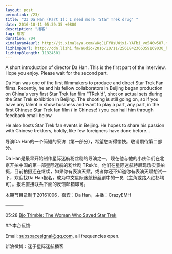 ```yaml
---
layout: post
permalink: /23/
title: "23 Da Han (Part 1): I need more 'Star Trek drug' "
date: 2016-10-11 05:39:35 +0800
description: "播客"
tag: 播客 
duration: 704
ximalayam4aurl: http://jt.ximalaya.com/wKgJLFf8sUWjxi-YAFbi_vo540w587.m4a?channel=rss&album_id=3135361&track_id=23046064&uid=6418191&jt=http://audio.xmcdn.com/group20/M0B/6D/05/wKgJLFf8sUWjxi-YAFbi_vo540w587.m4a
lizhimp3url: http://cdn.lizhi.fm/audio/2016/10/11/2561842366359169030_hd.mp3
lizhimp3length: 11324501
---   
```


A short introduction of director Da Han. This is the first part of the interview. Hope you enjoy. Please wait for the second part.

Da Han was one of the first filmmakers to produce and direct Star Trek Fan films.  Recently, he and his fellow collaborators in Beijing began production on China&#39;s very first Star Trek fan film &quot;TRek&#39;d&quot;, shot on actual sets during the Star Trek exhibition in Beijing. The shooting is still going on, so if you have any talent in show business and want to play a part, any part, in the first Chinese Star Trek fan film ( in Chinese! ) you can hail him through feedback email below.

He also hosts Star Trek fan events in Beijing. He hopes to share his passion with Chinese trekkers, boldly, like few foreigners have done before...

导演Da Han的一个简短的采访（第一部分），希望您听得愉快。敬请期待第二部分。

Da Han是最早开始制作星际迷航粉丝剧的导演之一，现在他与他的小伙伴们在北京开拍中国的第一部星际迷航的粉丝剧 TRek&#39;d。他们在星际迷航特展现场实景拍摄，目前拍摄还在继续，如果你有表演天赋，或者你还不知道你有表演天赋想试一下，欢迎找Da Han报名，成为中文星际迷航粉丝剧中的一员（主角或路人红衫均可）。报名直接联系下面的反馈邮箱即可。

本期节目录制于20161006，嘉宾：Da Han，主播：CrazyEMH

————

05:28 [Bjo Trimble: The Woman Who Saved Star Trek](http://www.startrek.com/article/bjo-trimble-the-woman-who-saved-star-trek-part-1)

##·本台反馈·

Email: [subspacesignal@qq.com](mailto:subspacesignal@qq.com), all frequencies open.

新浪微博：迷于星际迷航播客